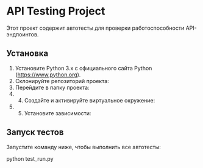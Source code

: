 # API Testing Project

Этот проект содержит автотесты для проверки работоспособности API-эндпоинтов.

## Установка

1. Установите Python 3.x с официального сайта Python (https://www.python.org).
2. Склонируйте репозиторий проекта:
3. Перейдите в папку проекта:
4. 4. Создайте и активируйте виртуальное окружение:
5. 5. Установите зависимости:

## Запуск тестов

Запустите команду ниже, чтобы выполнить все автотесты:

python test_run.py
